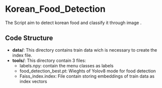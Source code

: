 # Korean_Food_Detection
The Script aim to detect korean food and classify it through image .

## Code Structure
- **data/**: This directory contains train data wich is necessary to create the index file.
- **tools/**: This directory contain 3 files:
  - labels.npy: contain the menu classes as labels
  - food_detection_best.pt: Wieghts of Yolov8 mode for food detection
  - Faiss_index.index: File contain storing embeddings of train data as index vectors

  

  
